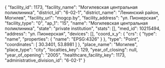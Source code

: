 {
    "facility_id": 1173,
    "facility_name": "Могилевская центральная поликлиника",
    "district_id": "6-02-1",
    "district_name": "Ленинский район, Могилев",
    "facility_url": "mogcp.by",
    "facility_address": "ул. Пионерская",
    "facility_type": "0",
    "ap_1": "15",
    "name": "Могилевская центральная поликлиника",
    "state": "private institution",
    "stats": [],
    "med_id": 10215494,
    "address": "ул. Пионерская",
    "devices": [],
    "coord_x_y": {
        "crs": {
            "type": "name",
            "properties": {
                "name": "EPSG:4326"
            }
        },
        "type": "Point",
        "coordinates": [
            30.3401,
            53.8981
        ]
    },
    "place_name": "Могилев",
    "place_type": "city",
    "localties_key": 129,
    "year_of_closing": null,
    "year_of_opening": "2005",
    "healthcare_facility_key": 1173,
    "administrative_division_id": "6-02-1"
}